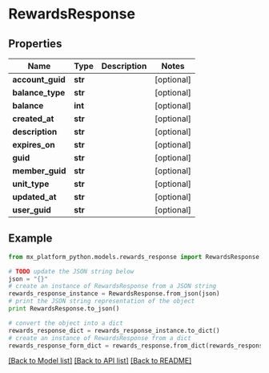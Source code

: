 # RewardsResponse


## Properties
Name | Type | Description | Notes
------------ | ------------- | ------------- | -------------
**account_guid** | **str** |  | [optional] 
**balance_type** | **str** |  | [optional] 
**balance** | **int** |  | [optional] 
**created_at** | **str** |  | [optional] 
**description** | **str** |  | [optional] 
**expires_on** | **str** |  | [optional] 
**guid** | **str** |  | [optional] 
**member_guid** | **str** |  | [optional] 
**unit_type** | **str** |  | [optional] 
**updated_at** | **str** |  | [optional] 
**user_guid** | **str** |  | [optional] 

## Example

```python
from mx_platform_python.models.rewards_response import RewardsResponse

# TODO update the JSON string below
json = "{}"
# create an instance of RewardsResponse from a JSON string
rewards_response_instance = RewardsResponse.from_json(json)
# print the JSON string representation of the object
print RewardsResponse.to_json()

# convert the object into a dict
rewards_response_dict = rewards_response_instance.to_dict()
# create an instance of RewardsResponse from a dict
rewards_response_form_dict = rewards_response.from_dict(rewards_response_dict)
```
[[Back to Model list]](../README.md#documentation-for-models) [[Back to API list]](../README.md#documentation-for-api-endpoints) [[Back to README]](../README.md)


